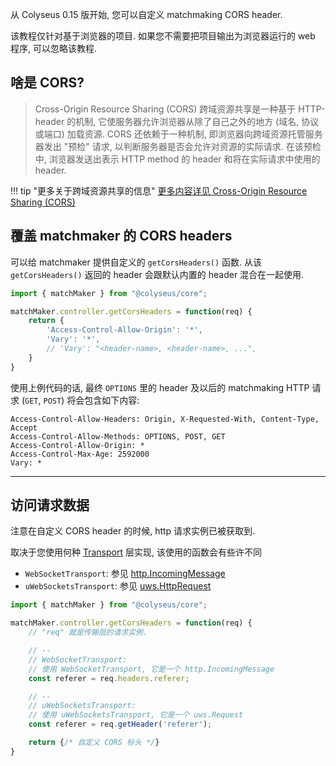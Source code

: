 从 Colyseus 0.15 版开始, 您可以自定义 matchmaking CORS header.

该教程仅针对基于浏览器的项目. 如果您不需要把项目输出为浏览器运行的 web 程序, 可以忽略该教程.

## 啥是 CORS?

> Cross-Origin Resource Sharing (CORS) 跨域资源共享是一种基于 HTTP-header 的机制, 它使服务器允许浏览器从除了自己之外的地方 (域名, 协议或端口) 加载资源. CORS 还依赖于一种机制, 即浏览器向跨域资源托管服务器发出 "预检" 请求, 以判断服务器是否会允许对资源的实际请求. 在该预检中, 浏览器发送出表示 HTTP method 的 header 和将在实际请求中使用的 header.

!!! tip "更多关于跨域资源共享的信息"
    [更多内容详见 Cross-Origin Resource Sharing (CORS)](https://developer.mozilla.org/en-US/docs/Web/HTTP/CORS)

<!--
## 概览
-->


## 覆盖 matchmaker 的 CORS headers

可以给 matchmaker 提供自定义的 `getCorsHeaders()` 函数. 从该 `getCorsHeaders()` 返回的 header 会跟默认内置的 header 混合在一起使用.

```typescript
import { matchMaker } from "@colyseus/core";

matchMaker.controller.getCorsHeaders = function(req) {
    return {
        'Access-Control-Allow-Origin': '*',
        'Vary': '*',
        // 'Vary': "<header-name>, <header-name>, ...",
    }
}
```

使用上例代码的话, 最终 `OPTIONS` 里的 header 及以后的 matchmaking HTTP 请求 (`GET`, `POST`) 将会包含如下内容:

```
Access-Control-Allow-Headers: Origin, X-Requested-With, Content-Type, Accept
Access-Control-Allow-Methods: OPTIONS, POST, GET
Access-Control-Allow-Origin: *
Access-Control-Max-Age: 2592000
Vary: *
```

---

## 访问请求数据

注意在自定义 CORS header 的时候, http 请求实例已被获取到.

取决于您使用何种 [Transport](/server/transport/) 层实现, 该使用的函数会有些许不同

- `WebSocketTransport`: 参见 [http.IncomingMessage](https://nodejs.org/api/http.html#class-httpincomingmessage)
- `uWebSocketsTransport`: 参见 [uws.HttpRequest](https://unetworking.github.io/uWebSockets.js/generated/interfaces/HttpRequest.html)

```typescript
import { matchMaker } from "@colyseus/core";

matchMaker.controller.getCorsHeaders = function(req) {
    // "req" 就是传输层的请求实例.

    // --
    // WebSocketTransport:
    // 使用 WebSocketTransport, 它是一个 http.IncomingMessage
    const referer = req.headers.referer;

    // --
    // uWebSocketsTransport:
    // 使用 uWebSocketsTransport, 它是一个 uws.Request
    const referer = req.getHeader('referer');

    return {/* 自定义 CORS 标头 */}
}
```